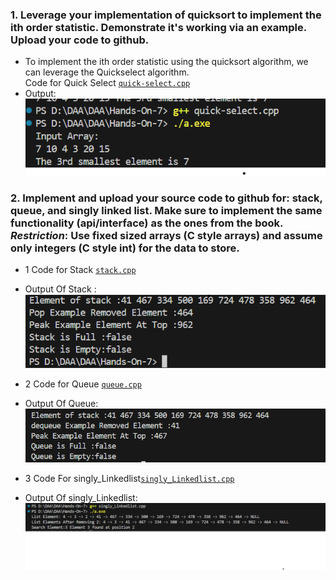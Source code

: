 ### 1. Leverage your implementation of quicksort to implement the ith order statistic. Demonstrate it's working via an example. Upload your code to github.
* To implement the ith order statistic using the quicksort algorithm, we can leverage the Quickselect algorithm.</br>
Code for Quick Select [`quick-select.cpp`](/Hands-On-7/quick-select.cpp)</br>
* Output:</br>![`output.png`](/Hands-On-7/output.png)

### 2. Implement and upload your source code to github for: stack, queue, and singly linked list. Make sure to implement the same functionality (api/interface) as the ones from the book.  *Restriction*: Use fixed sized arrays (C style arrays) and assume only integers (C style int) for the data to store.

* 1 Code for Stack [`stack.cpp`](/Hands-On-7/stack.cpp)
* Output Of Stack :</br> ![`stack_output.png`](/Hands-On-7/stack_output.png)

* 2 Code for Queue [`queue.cpp`](/Hands-On-7/queue.cpp)
* Output Of Queue:</br> ![`queue_output.png`](/Hands-On-7/queue_output.png)

* 3 Code For singly_Linkedlist[`singly_Linkedlist.cpp`](/Hands-On-7/singly_Linkedlist.cpp)
* Output Of singly_Linkedlist:</br> ![`singly_Linkedlist_output.png`](/Hands-On-7/singly_Linkedlist_output.png) 

